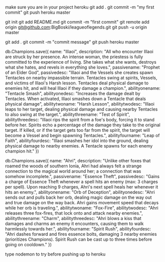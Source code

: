 make sure you are in your project
heroku 
git add .
git commit -m "my first commit"
git push heroku master

git init
git add README.md
git commit -m "first commit"
git remote add origin git@github.com:BigBoski/leagueoflegends.git
git push -u origin master


git add .
git commit -m "commit message"
git push heroku master

db.Champions.save({
    name: "Illaoi",
    description: "All who encounter Illaoi are struck by her presence. An intense woman, the priestess is fully committed to the experience of living. She takes what she wants, destroys what she hates, and revels in everything she loves.",
    passivename: "Prophet of an Elder God",
    passivedesc: "Illaoi and the Vessels she creates spawn Tentacles on nearby impassible terrain. Tentacles swing at spirits, Vessels, and victims of Illaoi's Harsh lesson. Tentacles deal physical damage to enemies hit, and will heal Illaoi if they damage a champion.",
    abilityonename: "Tentacle Smash",
    abilityonedesc: "Increases the damage dealt by Tentacles. When activated, Illaoi smashes down a Tentacle that deals physical damage",
    abilitytwoname: "Harsh Lesson",
    abilitytwodesc: "Illaoi leaps to her target, dealing physical damage and causing nearby Tentacles to also swing at the target.",
    abilitythreename: "Test of Spirit",
    abilitythreedesc: "Illaoi rips the spirit from a foe's body, forcing it to stand before her. Spirits echo a percentage of the damage they take to the original target. If killed, or if the target gets too far from the spirit, the target will become a Vessel and begin spawning Tentacles.",
    abilityfourname: "Leap of Faith",
    abilityfourdesc: "Illaoi smashes her idol into the ground, dealing physical damage to nearby enemies. A Tentacle spawns for each enemy champion hit."
})


db.Champions.save({
    name: "Ahri",
    description: "Unlike other foxes that roamed the woods of southern Ionia, Ahri had always felt a strange connection to the magical world around her; a connection that was somehow incomplete.",
    passivename: "Essence Theft",
    passivedesc: "Gains a charge of Essence Theft whenever a spell hits an enemy (max: 3 charges per spell). Upon reaching 9 charges, Ahri's next spell heals her whenever it hits an enemy.",
    abilityonename: "Orb of Deception",
    abilityonedesc: "Ahri sends out and pulls back her orb, dealing magic damage on the way out and true damage on the way back. Ahri gains movement speed that decays while her orb is traveling.",
    abilitytwoname: "Fox-Fire",
    abilitytwodesc: "Ahri releases three fox-fires, that lock onto and attack nearby enemies.",
    abilitythreename: "Charm",
    abilitythreedesc: "Ahri blows a kiss that damages and charms an enemy it encounters, causing them to walk harmlessly towards her.",
    abilityfourname: "Spirit Rush",
    abilityfourdesc: "Ahri dashes forward and fires essence bolts, damaging 3 nearby enemies (prioritizes Champions). Spirit Rush can be cast up to three times before going on cooldown."
})

type nodemon to try before pushing up to heroku

